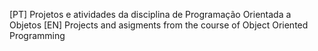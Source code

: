 [PT] Projetos e atividades da disciplina de Programação Orientada a Objetos
[EN] Projects and asigments from the course of Object Oriented Programming